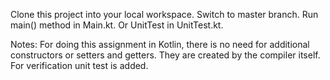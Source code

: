 Clone this project into your local workspace.
Switch to master branch.
Run main() method in Main.kt.
Or UnitTest in UnitTest.kt.

Notes:
For doing this assignment in Kotlin, there is no need for additional constructors or setters and getters.
They are created by the compiler itself.
For verification unit test is added.
